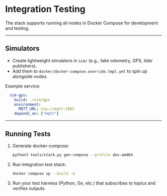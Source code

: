 # Integration Testing

The stack supports running all nodes in Docker Compose for development and testing.

---

## Simulators

- Create lightweight simulators in `sim/` (e.g., fake odometry, GPS, lidar publishers).
- Add them to `docker/docker-compose.override.tmpl.yml` to spin up alongside nodes.

Example service:

```yaml
  sim-gps:
    build: ./sim/gps
    environment:
      MQTT_URL: tcp://mqtt:1883
    depends_on: ["mqtt"]
````

---

## Running Tests

1. Generate docker-compose:

   ```bash
   python3 tools/stack.py gen-compose --profile dev-amd64
   ```

2. Run integration test stack:

   ```bash
   docker compose up --build -d
   ```

3. Run your test harness (Python, Go, etc.) that subscribes to topics and verifies outputs.
